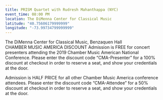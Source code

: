 ```yaml
---
title: PRISM Quartet with Rudresh Mahanthappa (NYC)
event_time: 08:00 PM
location: The DiMenna Center for Classical Music
latitude: "40.75606179999999"
longitude: "-73.99734799999999"
---
```

The DiMenna Center for Classical Music, Benzaquen Hall<br>
CHAMBER MUSIC AMERICA DISCOUNT
Admission is FREE for concert presenters attending the 2019 Chamber Music American National Conference. Please enter the discount code “CMA-Presenter” for a 100% discount at checkout in order to reserve a seat, and show your credentials at the door.<br>

Admission is HALF PRICE for all other Chamber Music America conference attendees. Please enter the discount code “CMA-Attendee” for a 50% discount at checkout in order to reserve a seat, and show your credentials at the door.